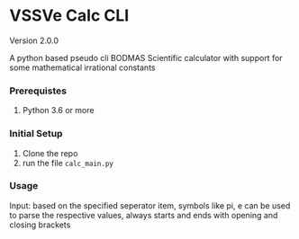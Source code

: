 # VSSVe Calc CLI

Version 2.0.0

A python based pseudo cli BODMAS Scientific calculator with support for some mathematical irrational constants

### Prerequistes

1. Python 3.6 or more

### Initial Setup

1. Clone the repo
2. run the file ```calc_main.py```

### Usage

Input: based on the specified seperator item, symbols like pi, e can be used to parse the respective values, always starts and ends with opening and closing brackets
